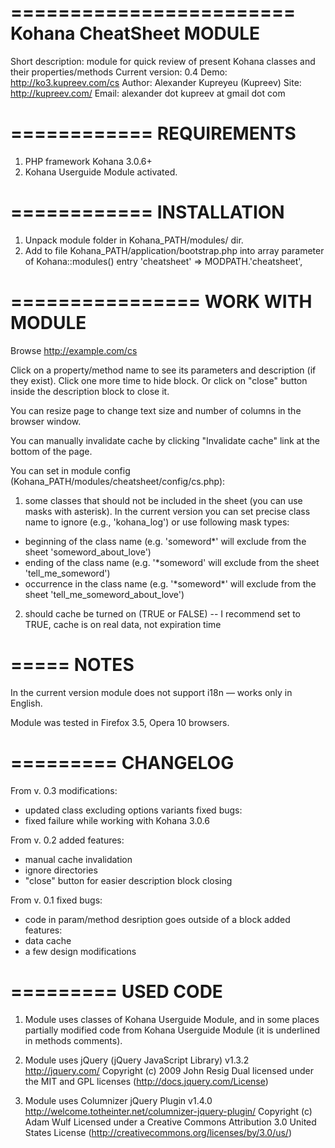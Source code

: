 ========================
Kohana CheatSheet MODULE
========================
Short description: module for quick review of present Kohana classes and their properties/methods
Current version: 0.4
Demo: http://ko3.kupreev.com/cs
Author: Alexander Kupreyeu (Kupreev)
Site: http://kupreev.com/
Email: alexander dot kupreev at gmail dot com

============
REQUIREMENTS
============
1. PHP framework Kohana 3.0.6+
2. Kohana Userguide Module activated.

============
INSTALLATION
============

1. Unpack module folder in Kohana_PATH/modules/ dir.
2. Add to file Kohana_PATH/application/bootstrap.php into array parameter of Kohana::modules() entry 
	'cheatsheet' => MODPATH.'cheatsheet',

================
WORK WITH MODULE
================

Browse http://example.com/cs

Click on a property/method name to see its parameters and description (if they exist). Click one more time to hide block. Or click on "close" button inside the description block to close it.

You can resize page to change text size and number of columns in the browser window. 

You can manually invalidate cache by clicking "Invalidate cache" link at the bottom of the page.

You can set in module config (Kohana_PATH/modules/cheatsheet/config/cs.php):
1. some classes that should not be included in the sheet (you can use masks with asterisk). In the current version you can set precise class name to ignore (e.g., 'kohana_log') or use following mask types:
+ beginning of the class name (e.g. 'someword\*' will exclude from the sheet 'someword_about_love')
+ ending of the class name (e.g. '\*someword' will exclude from the sheet 'tell_me_someword')
+ occurrence in the class name (e.g. '\*someword\*' will exclude from the sheet 'tell_me_someword_about_love') 
2. should cache be turned on (TRUE or FALSE) -- I recommend set to TRUE, cache is on real data, not expiration time 

=====
NOTES
=====

In the current version module does not support i18n — works only in English.

Module was tested in Firefox 3.5, Opera 10 browsers.

=========
CHANGELOG
=========

From v. 0.3
modifications:
+ updated class excluding options variants
fixed bugs:
+ fixed failure while working with Kohana 3.0.6

From v. 0.2
added features:
+ manual cache invalidation
+ ignore directories
+ "close" button for easier description block closing

From v. 0.1
fixed bugs:
+ code in param/method desription goes outside of a block 
added features:
+ data cache
+ a few design modifications 

=========
USED CODE
=========

1. Module uses classes of Kohana Userguide Module, and in some places partially modified code from Kohana Userguide Module (it is underlined in methods comments).

2. Module uses jQuery (jQuery JavaScript Library) v1.3.2
	http://jquery.com/
	Copyright (c) 2009 John Resig
	Dual licensed under the MIT and GPL licenses (http://docs.jquery.com/License)
	
3. Module uses Columnizer jQuery Plugin v1.4.0
	http://welcome.totheinter.net/columnizer-jquery-plugin/
	Copyright (c) Adam Wulf
	Licensed under a Creative Commons Attribution 3.0 United States License (http://creativecommons.org/licenses/by/3.0/us/)